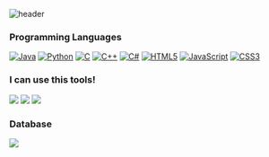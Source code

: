 ![header](https://capsule-render.vercel.app/api?type=wave&color=auto&height=300&section=header&text=Soomin%20Shin&fontSize=90)

### Programming Languages
<a href="" target="_blank"><img alt="Java" src="https://img.shields.io/badge/java-%23ED8B00.svg?&style=flat-square&logo=java&logoColor=white"/></a>
<a href="" target="_blank"><img alt="Python" src="https://img.shields.io/badge/python%20-%2314354C.svg?&style=flat-square&logo=python&logoColor=white"/></a>
<a href="" target="_blank"><img alt="C" src="https://img.shields.io/badge/c%20-%2300599C.svg?&style=flat-square&logo=c&logoColor=white"/></a>
<a href="" target="_blank"><img alt="C++" src="https://img.shields.io/badge/c++%20-%2300599C.svg?&style=flat-square&logo=c%2B%2B&ogoColor=white"/></a>
<a href="" target="_blank"><img alt="C#" src="https://img.shields.io/badge/c%23%20-%23239120.svg?&style=flat-square&logo=c-sharp&logoColor=white"/></a>
<a href="" target="_blank"><img alt="HTML5" src="https://img.shields.io/badge/html5%20-%23E34F26.svg?&style=flat-square&logo=html5&logoColor=white"/></a>
<a href="" target="_blank"><img alt="JavaScript" src="https://img.shields.io/badge/javascript%20-%23323330.svg?&style=flat-square&logo=javascript&logoColor=%23F7DF1E"/></a>
<a href="" target="_blank"><img alt="CSS3" src="https://img.shields.io/badge/css3%20-%231572B6.svg?&style=flat-square&logo=css3&logoColor=white"/></a>

### I can use this tools! 
<img src="https://img.shields.io/badge/VisualStudio-5C2D91?style=flat-square&logo=/VisualStudio&logoColor=white"/></a>
<img src="https://img.shields.io/badge/VisualStudioCode-007ACC?style=flat-square&logo=VisualStudioCode&logoColor=white"/></a>
<img src="https://img.shields.io/badge/EclipseIDE-2C2255?style=flat-square&logo=EclipseIDE&logoColor=white"/></a>

### Database
<img src="https://img.shields.io/badge/MySQL-4479A1?style=flat-square&logo=MySQL&logoColor=white"/></a>
<!--
**ssoomin1/ssoomin1** is a ✨ _special_ ✨ repository because its `README.md` (this file) appears on your GitHub profile.

Here are some ideas to get you started:

- 🔭 I’m currently working on ...
- 🌱 I’m currently learning ...
- 👯 I’m looking to collaborate on ...
- 🤔 I’m looking for help with ...
- 💬 Ask me about ...
- 📫 How to reach me: ...
- 😄 Pronouns: ...
- ⚡ Fun fact: ...
-->
